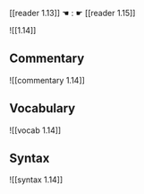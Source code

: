 [[reader 1.13]] ☚ : ☛ [[reader 1.15]]


![[1.14]]

## Commentary

![[commentary 1.14]]

## Vocabulary

![[vocab 1.14]]

## Syntax

![[syntax 1.14]]

